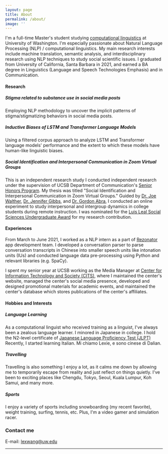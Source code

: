 ```yaml
---
layout: page
title: About
permalink: /about/
image: ''
---
```


I'm a full-time Master's student studying [computational linguistics](https://www.compling.uw.edu/) at University of Washington. I'm especially passionate about Natural Language Processing (NLP) / computational linguistics. My main research interests include machine translation, semantic analysis, and interdisciplinary research using NLP techniques to study social scientific issues. I graduated from University of California, Santa Barbara in 2021, and earned a BA degree in Linguistics (Language and Speech Technologies Emphasis) and in Communication.  

#### Research

##### Stigma related to substance use in social media posts

Employing NLP methodology to uncover the implicit patterns of stigma/stigmatizing behaviors in social media posts.

##### Inductive Biases of LSTM and Transformer Language Models

Using a filtered corpus approach to analyze LSTM and Transformer language models' performance and the extent to which these models have human-like linguistic biases.

##### Social Identification and Interpersonal Communication in Zoom Virtual Groups

This is an independent research study I conducted independent research under the supervision of UCSB Department of Communication's [Senior Honors Program](https://www.comm.ucsb.edu/undergrad/senior-honors). My thesis was titled "Social Identification and Interpersonal Communication in Zoom Virtual Groups." Guided by [Dr. Joe Walther](https://www.comm.ucsb.edu/people/joe-walther), [Dr. Jennifer Gibbs](https://www.comm.ucsb.edu/people/jennifer-gibbs), and [Dr. Gordon Abra](https://www.comm.ucsb.edu/people/gordon-abra), I conducted an online experiment to study interpersonal and intergroup dynamics in college students during remote instruction. I was nominated for the [Luis Leal Social Sciences Undergraduate Award](https://www.news.ucsb.edu/topics/luis-leal-award) for my research contribution.

#### Experiences
From March to June 2021, I worked as a NLP intern as a part of [Rezonator](https://rezonator.com/) app development team. I developed a conversation parser to parse conversation transcripts in Chinese into smaller speech units like intonation units (IUs) and conducted language data pre-processing using Python and relevant libraries (e.g. SpaCy).

I spent my senior year at UCSB working as the Media Manager at [Center for Information Technology and Society (CITS)](https://cits.ucsb.edu/), where I maintained the center's website, managed the center's social media presence, developed and designed promotional materials for academic events, and maintained the center's database which stores publications of the center's affiliates. 

#### Hobbies and Interests
##### Language Learning

As a computational linguist who received training as a linguist, I've always been a zealous language learner. I minored in Japanese in college. I hold the N2-level certificate of [Japanese Language Proficiency Test (JLPT)](https://www.jlpt.jp/e/) Recently, I started learning Italian. Mi chiamo Lexie, e sono cinese di Dalian.

##### Travelling

Travelling is also something I enjoy a lot, as it calms me down by allowing me to temporarily escape from reality and just reflect on things quietly. I've been to exciting places like Chengdu, Tokyo, Seoul, Kuala Lumpur, Koh Samui, and many more. 

##### Sports

I enjoy a variety of sports including snowboarding (my recent favorite), weight training, surfing, tennis, etc. Plus, I'm a video gamer and simulation racer.


### Contact me

E-mail: [lexwang@uw.edu](lexwang@uw.edu)


***